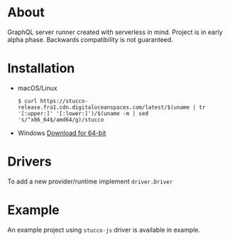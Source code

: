 # About

GraphQL server runner created with serverless in mind. Project is in early alpha phase. Backwards compatibility is not guaranteed.

# Installation

* macOS/Linux
	```
	$ curl https://stucco-release.fra1.cdn.digitaloceanspaces.com/latest/$(uname | tr '[:upper:]' '[:lower:]')/$(uname -m | sed 's/^x86_64$/amd64/g)/stucco
	```

* Windows
	[Download for 64-bit](https://stucco-release.fra1.cdn.digitaloceanspaces.com/latest/windows/amd64/stucco.exe)
# Drivers

To add a new provider/runtime implement `driver.Driver`

# Example

An example project using `stucco-js` driver is available in example.
